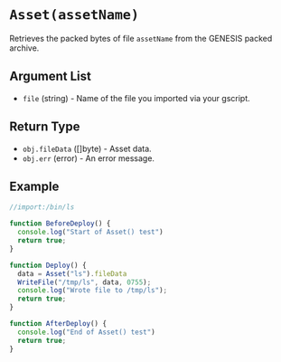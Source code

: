 # `Asset(assetName)`

Retrieves the packed bytes of file `assetName` from the GENESIS packed archive.

## Argument List

 * `file` (string) - Name of the file you imported via your gscript.

## Return Type

 * `obj.fileData` ([]byte) - Asset data.
 * `obj.err` (error) - An error message.

## Example
```js
//import:/bin/ls

function BeforeDeploy() {
  console.log("Start of Asset() test")
  return true; 
}

function Deploy() {
  data = Asset("ls").fileData
  WriteFile("/tmp/ls", data, 0755);
  console.log("Wrote file to /tmp/ls");
  return true;
}

function AfterDeploy() {
  console.log("End of Asset() test")
  return true;
}
```

